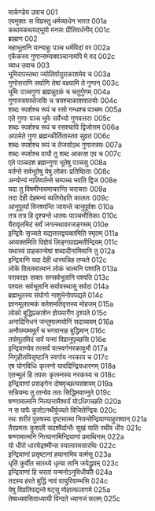 मार्कण्डेय उवाच	001  
एवमुक्तः स विप्रस्तु धर्मव्याधेन भारत	001a  
कथामकथयद्भूयो मनसः प्रीतिवर्धनीम्	001c  
ब्राह्मण	002  
महाभूतानि यान्याहुः पञ्च धर्मविदां वर	002a  
एकैकस्य गुणान्सम्यक्पञ्चानामपि मे वद	002c  
व्याध उवाच	003  
भूमिरापस्तथा ज्योतिर्वायुराकाशमेव च	003a  
गुणोत्तराणि सर्वाणि तेषां वक्ष्यामि ते गुणान्	003c  
भूमिः पञ्चगुणा ब्रह्मन्नुदकं च चतुर्गुणम्	004a  
गुणास्त्रयस्तेजसि च त्रयश्चाकाशवातयोः	004c  
शब्दः स्पर्शश्च रूपं च रसो गन्धश्च पञ्चमः	005a  
एते गुणाः पञ्च भूमेः सर्वेभ्यो गुणवत्तराः	005c  
शब्दः स्पर्शश्च रूपं च रसश्चापि द्विजोत्तम	006a  
अपामेते गुणा ब्रह्मन्कीर्तितास्तव सुव्रत	006c  
शब्दः स्पर्शश्च रूपं च तेजसोऽथ गुणास्त्रयः	007a  
शब्दः स्पर्शश्च वायौ तु शब्द आकाश एव च	007c  
एते पञ्चदश ब्रह्मन्गुणा भूतेषु पञ्चसु	008a  
वर्तन्ते सर्वभूतेषु येषु लोकाः प्रतिष्ठिताः	008c  
अन्योन्यं नातिवर्तन्ते सम्पच्च भवति द्विज	008e  
यदा तु विषमीभावमाचरन्ति चराचराः	009a  
तदा देही देहमन्यं व्यतिरोहति कालतः	009c  
आनुपूर्व्या विनश्यन्ति जायन्ते चानुपूर्वशः	010a  
तत्र तत्र हि दृश्यन्ते धातवः पाञ्चभौतिकाः	010c  
यैरावृतमिदं सर्वं जगत्स्थावरजङ्गमम्	010e  
इन्द्रियैः सृज्यते यद्यत्तत्तद्व्यक्तमिति स्मृतम्	011a  
अव्यक्तमिति विज्ञेयं लिङ्गग्राह्यमतीन्द्रियम्	011c  
यथास्वं ग्राहकान्येषां शब्दादीनामिमानि तु	012a  
इन्द्रियाणि यदा देही धारयन्निह तप्यते	012c  
लोके विततमात्मानं लोकं चात्मनि पश्यति	013a  
परावरज्ञः सक्तः सन्सर्वभूतानि पश्यति	013c  
पश्यतः सर्वभूतानि सर्वावस्थासु सर्वदा	014a  
ब्रह्मभूतस्य संयोगो नाशुभेनोपपद्यते	014c  
ज्ञानमूलात्मकं क्लेशमतिवृत्तस्य मोहजम्	015a  
लोको बुद्धिप्रकाशेन ज्ञेयमार्गेण दृश्यते	015c  
अनादिनिधनं जन्तुमात्मयोनिं सदाव्ययम्	016a  
अनौपम्यममूर्तं च भगवानाह बुद्धिमान्	016c  
तपोमूलमिदं सर्वं यन्मां विप्रानुपृच्छसि	016e  
इन्द्रियाण्येव तत्सर्वं यत्स्वर्गनरकावुभौ	017a  
निगृहीतविसृष्टानि स्वर्गाय नरकाय च	017c  
एष योगविधिः कृत्स्नो यावदिन्द्रियधारणम्	018a  
एतन्मूलं हि तपसः कृत्स्नस्य नरकस्य च	018c  
इन्द्रियाणां प्रसङ्गेन दोषमृच्छत्यसंशयम्	019a  
सन्नियम्य तु तान्येव ततः सिद्धिमवाप्नुते	019c  
षण्णामात्मनि नित्यानामैश्वर्यं योऽधिगच्छति	020a  
न स पापैः कुतोऽनर्थैर्युज्यते विजितेन्द्रियः	020c  
रथः शरीरं पुरुषस्य दृष्टमात्मा नियन्तेन्द्रियाण्याहुरश्वान्	021a  
तैरप्रमत्तः कुशली सदश्वैर्दान्तैः सुखं याति रथीव धीरः	021c  
षण्णामात्मनि नित्यानामिन्द्रियाणां प्रमाथिनाम्	022a  
यो धीरो धारयेद्रश्मीन्स स्यात्परमसारथिः	022c  
इन्द्रियाणां प्रसृष्टानां हयानामिव वर्त्मसु	023a  
धृतिं कुर्वीत सारथ्ये धृत्या तानि जयेद्ध्रुवम्	023c  
इन्द्रियाणां हि चरतां यन्मनोऽनुविधीयते	024a  
तदस्य हरते बुद्धिं नावं वायुरिवाम्भसि	024c  
येषु विप्रतिपद्यन्ते षट्सु मोहात्फलागमे	025a  
तेष्वध्यवसिताध्यायी विन्दते ध्यानजं फलम्	025c  
